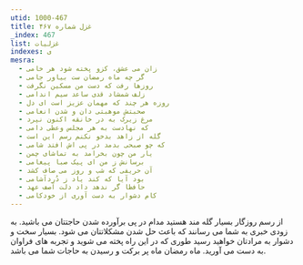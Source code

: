 ```yaml
---
utid: 1000-467
title: غزل شماره ۴۶۷
_index: 467
list: غزلیات
indexes: ی
mesra:
  - زان می عشق، کزو پخته شود هر خامی
  - گر چه ماه رمضان ست بیاور جامی
  - روزها رفت که دست من مسکین نگرفت
  - زلف شمشاد قدی ساعد سیم اندامی
  - روزه هر چند که مهمان عزیز است ای دل
  - صحبتش موهبتی دان و شدن انعامی
  - مرغ زیرک به در خانقه اکنون نپرد
  - که نهادست به هر مجلس وعظی دامی
  - گله از زاهد بدخو نکنم رسم این است
  - که چو صبحی بدمد در پی اش افتد شامی
  - یار من چون بخرامد به تماشای چمن
  - برسانش ز من ای پیک صبا پیغامی
  - آن حریفی که شب و روز می صاف کشد
  - بود آیا که کند یاد ز دُردآشامی
  - حافظا گر ندهد داد دلت آصف عهد
  - کام دشوار به دست آوری از خودکامی
---
```

از رسم روزگار بسیار گله مند هستید مدام در پی برآورده شدن حاجتتان می باشید. به زودی خبری به شما می رسانند که باعث حل شدن مشکلاتتان می شود. بسیار سخت و دشوار به مرادتان خواهید رسید طوری که در این راه پخته می شوید و تجربه های فراوان به دست می آورید. ماه رمضان ماه پر برکت و رسیدن به حاجات شما می باشد.
